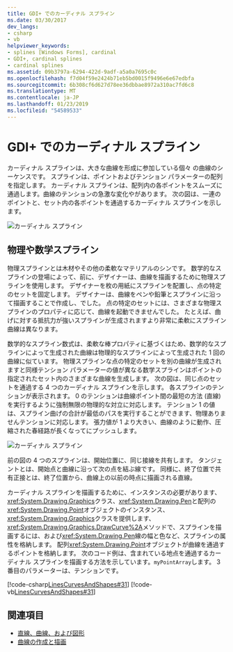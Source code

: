 ```yaml
---
title: GDI+ でのカーディナル スプライン
ms.date: 03/30/2017
dev_langs:
- csharp
- vb
helpviewer_keywords:
- splines [Windows Forms], cardinal
- GDI+, cardinal splines
- cardinal splines
ms.assetid: 09b3797a-6294-422d-9adf-a5a0a7695c0c
ms.openlocfilehash: f7d04f59e2424b71eb5bd0015f9496e6e67edbfa
ms.sourcegitcommit: 6b308cf6d627d78ee36dbbae8972a310ac7fd6c8
ms.translationtype: MT
ms.contentlocale: ja-JP
ms.lasthandoff: 01/23/2019
ms.locfileid: "54589533"
---
```

# <a name="cardinal-splines-in-gdi"></a>GDI+ でのカーディナル スプライン
カーディナル スプラインは、大きな曲線を形成に参加している個々 の曲線のシーケンスです。 スプラインは、ポイントおよびテンション パラメーターの配列を指定します。 カーディナル スプラインは、配列内の各ポイントをスムーズに通過します。曲線のテンションの急激な変化やがあります。 次の図は、一連のポイントと、セット内の各ポイントを通過するカーディナル スプラインを示します。  
  
 ![カーディナル スプライン](../../../../docs/framework/winforms/advanced/media/aboutgdip02-art09.gif "Aboutgdip02_art09")  
  
## <a name="physical-and-mathematical-splines"></a>物理や数学スプライン  
 物理スプラインとは木材やその他の柔軟なマテリアルのシンです。 数学的なスプラインの登場によって、前に、デザイナーは、曲線を描画するために物理スプラインを使用します。 デザイナーを枚の用紙にスプラインを配置し、点の特定のセットを固定します。 デザイナーは、曲線をペンや鉛筆とスプラインに沿って描画することで作成し、でした。 点の特定のセットには、さまざまな物理スプラインのプロパティに応じて、曲線を起動できませんでした。 たとえば、曲げに対する抵抗力が強いスプラインが生成されますより非常に柔軟にスプライン曲線は異なります。  
  
 数学的なスプライン数式は、柔軟な棒プロパティに基づくはため、数学的なスプラインによって生成された曲線は物理的なスプラインによって生成された 1 回の曲線に似ています。 物理スプラインな点の特定のセットを別の曲線が生成されますと同様テンション パラメーターの値が異なる数学スプラインはポイントの指定されたセット内のさまざまな曲線を生成します。 次の図は、同じ点のセットを通過する 4 つのカーディナル スプラインを示します。 各スプラインのテンションが表示されます。 0 のテンションは曲線ポイント間の最短の方法 (直線) を実行するように強制無限の物理的な対立に対応します。 テンション 1 の値は、スプライン曲げの合計が最低のパスを実行することができます、物理ありませんテンションに対応します。 張力値が 1 より大きい、曲線のように動作、圧縮された春経路が長くなってにプッシュします。  
  
 ![カーディナル スプライン](../../../../docs/framework/winforms/advanced/media/aboutgdip02-art10.gif "Aboutgdip02_art10")  
  
 前の図の 4 つのスプラインは、開始位置に、同じ接線を共有します。 タンジェントとは、開始点と曲線に沿って次の点を結ぶ線です。 同様に、終了位置で共有正接とは、終了位置から、曲線上の以前の時点に描画される直線。  
  
 カーディナル スプラインを描画するために、インスタンスの必要があります、<xref:System.Drawing.Graphics>クラス、<xref:System.Drawing.Pen>と配列の<xref:System.Drawing.Point>オブジェクトのインスタンス、<xref:System.Drawing.Graphics>クラスを提供します、<xref:System.Drawing.Graphics.DrawCurve%2A>メソッドで、スプラインを描画するには、および<xref:System.Drawing.Pen>線の幅と色など、スプラインの属性を格納します。 配列<xref:System.Drawing.Point>オブジェクトが曲線を通過するポイントを格納します。 次のコード例は、含まれている地点を通過するカーディナル スプラインを描画する方法を示しています。`myPointArray`します。 3 番目のパラメーターは、テンションです。  
  
 [!code-csharp[LinesCurvesAndShapes#31](../../../../samples/snippets/csharp/VS_Snippets_Winforms/LinesCurvesAndShapes/CS/Class1.cs#31)]
 [!code-vb[LinesCurvesAndShapes#31](../../../../samples/snippets/visualbasic/VS_Snippets_Winforms/LinesCurvesAndShapes/VB/Class1.vb#31)]  
  
## <a name="see-also"></a>関連項目
- [直線、曲線、および図形](../../../../docs/framework/winforms/advanced/lines-curves-and-shapes.md)
- [曲線の作成と描画](../../../../docs/framework/winforms/advanced/constructing-and-drawing-curves.md)
